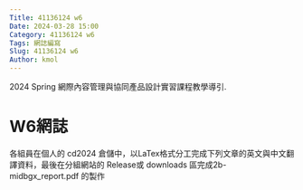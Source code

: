 ```yaml
---
Title: 41136124 w6
Date: 2024-03-28 15:00
Category: 41136124 w6
Tags: 網誌編寫
Slug: 41136124 w6
Author: kmol
---
```


2024 Spring 網際內容管理與協同產品設計實習課程教學導引.

<!-- PELICAN_END_SUMMARY -->

# W6網誌
各組員在個人的 cd2024 倉儲中，以LaTex格式分工完成下列文章的英文與中文翻譯資料，最後在分組網站的 Release或 downloads 區完成2b-midbgx_report.pdf 的製作

